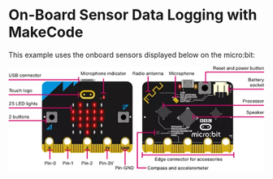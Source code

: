 # On-Board Sensor Data Logging with MakeCode

This example uses the onboard sensors displayed below on the micro:bit:

![microbit-labeled](assets/microbit-labeled.png)